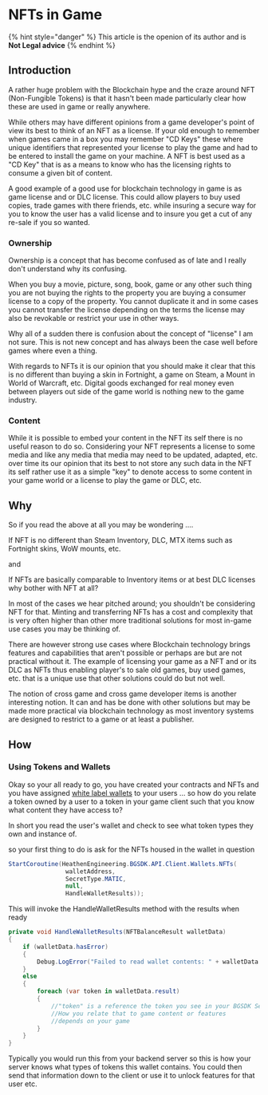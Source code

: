 # NFTs in Game

{% hint style="danger" %}
This article is the openion of its author and is **Not Legal advice**
{% endhint %}

## Introduction

A rather huge problem with the Blockchain hype and the craze around NFT (Non-Fungible Tokens) is that it hasn't been made particularly clear how these are used in game or really anywhere.

While others may have different opinions from a game developer's point of view its best to think of an NFT as a license. If your old enough to remember when games came in a box you may remember "CD Keys" these where unique identifiers that represented your license to play the game and had to be entered to install the game on your machine. A NFT is best used as a "CD Key" that is as a means to know who has the licensing rights to consume a given bit of content.

A good example of a good use for blockchain technology in game is as game license and or DLC license. This could allow players to buy used copies, trade games with there friends, etc. while insuring a secure way for you to know the user has a valid license and to insure you get a cut of any re-sale if you so wanted.

### Ownership

Ownership is a concept that has become confused as of late and I really don't understand why its confusing.

When you buy a movie, picture, song, book, game or any other such thing you are not buying the rights to the property you are buying a consumer license to a copy of the property. You cannot duplicate it and in some cases you cannot transfer the license depending on the terms the license may also be revokable or restrict your use in other ways.&#x20;

Why all of a sudden there is confusion about the concept of "license" I am not sure. This is not new concept and has always been the case well before games where even a thing.

With regards to NFTs it is our opinion that you should make it clear that this is no different than buying a skin in Fortnight, a game on Steam, a Mount in World of Warcraft, etc. Digital goods exchanged for real money even between players out side of the game world is nothing new to the game industry.&#x20;

### Content

While it is possible to embed your content in the NFT its self there is no useful reason to do so. Considering your NFT represents a license to some media and like any media that media may need to be updated, adapted, etc. over time its our opinion that its best to not store any such data in the NFT its self rather use it as a simple "key" to denote access to some content in your game world or a license to play the game or DLC, etc.

## Why

So if you read the above at all you may be wondering ....

If NFT is no different than Steam Inventory, DLC, MTX items such as Fortnight skins, WoW mounts, etc.&#x20;

and

If NFTs are basically comparable to Inventory items or at best DLC licenses why bother with NFT at all?

In most of the cases we hear pitched around; you shouldn't be considering NFT for that. Minting and transferring NFTs has a cost and complexity that is very often higher than other more traditional solutions for most in-game use cases you may be thinking of.

There are however strong use cases where Blockchain technology brings features and capabilities that aren't possible or perhaps are but are not practical without it. The example of licensing your game as a NFT and or its DLC as NFTs thus enabling player's to sale old games, buy used games, etc. that is a unique use that other solutions could do but not well.

The notion of cross game and cross game developer items is another interesting notion. It can and has be done with other solutions but may be made more practical via blockchain technology as most inventory systems are designed to restrict to a game or at least a publisher.

## How

### Using Tokens and Wallets

Okay so your all ready to go, you have created your contracts and NFTs and you have assigned [white label wallets](white-label-wallets.md) to your users ... so how do you relate a token owned by a user to a token in your game client such that you know what content they have access to?

In short you read the user's wallet and check to see what token types they own and instance of.

so your first thing to do is ask for the NFTs housed in the wallet in question

```csharp
StartCoroutine(HeathenEngineering.BGSDK.API.Client.Wallets.NFTs(
                walletAddress, 
                SecretType.MATIC, 
                null, 
                HandleWalletResults));
```

This will invoke the HandleWalletResults method with the results when ready

```csharp
private void HandleWalletResults(NFTBalanceResult walletData)
{
    if (walletData.hasError)
    {
        Debug.LogError("Failed to read wallet contents: " + walletData.message);
    }
    else
    {
        foreach (var token in walletData.result)
        {
            //"token" is a reference the token you see in your BGSDK Settings
            //How you relate that to game content or features
            //depends on your game
        }
    }
}
```

Typically you would run this from your backend server so this is how your server knows what types of tokens this wallet contains. You could then send that information down to the client or use it to unlock features for that user etc.
